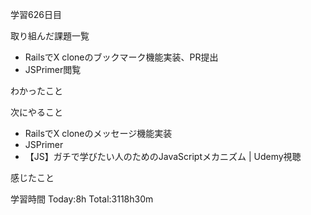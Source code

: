 学習626日目

取り組んだ課題一覧

- RailsでX cloneのブックマーク機能実装、PR提出
- JSPrimer閲覧


わかったこと

次にやること

- RailsでX cloneのメッセージ機能実装
- JSPrimer
- 【JS】ガチで学びたい人のためのJavaScriptメカニズム | Udemy視聴

感じたこと

学習時間 Today:8h Total:3118h30m